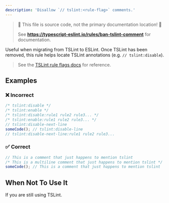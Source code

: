 ```yaml
---
description: 'Disallow `// tslint:<rule-flag>` comments.'
---
```


> 🛑 This file is source code, not the primary documentation location! 🛑
>
> See **https://typescript-eslint.io/rules/ban-tslint-comment** for documentation.

Useful when migrating from TSLint to ESLint. Once TSLint has been removed, this rule helps locate TSLint annotations (e.g. `// tslint:disable`).

> See the [TSLint rule flags docs](https://palantir.github.io/tslint/usage/rule-flags) for reference.

## Examples

<!--tabs-->

### ❌ Incorrect

```js
/* tslint:disable */
/* tslint:enable */
/* tslint:disable:rule1 rule2 rule3... */
/* tslint:enable:rule1 rule2 rule3... */
// tslint:disable-next-line
someCode(); // tslint:disable-line
// tslint:disable-next-line:rule1 rule2 rule3...
```

### ✅ Correct

```js
// This is a comment that just happens to mention tslint
/* This is a multiline comment that just happens to mention tslint */
someCode(); // This is a comment that just happens to mention tslint
```

## When Not To Use It

If you are still using TSLint.
